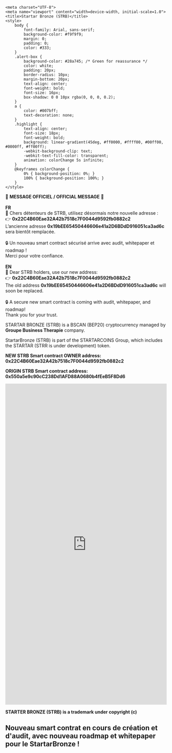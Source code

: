 
<html lang="fr">
<head>
    <!-- Google tag (gtag.js) -->
    <script async src="https://www.googletagmanager.com/gtag/js?id=G-YB5H2DRHHP"></script>
    <script>
        window.dataLayer = window.dataLayer || [];
        function gtag(){dataLayer.push(arguments);}
        gtag('js', new Date());
        gtag('config', 'G-YB5H2DRHHP');
    </script>

    <meta charset="UTF-8">
    <meta name="viewport" content="width=device-width, initial-scale=1.0">
    <title>Startar Bronze (STRB)</title>
    <style>
        body {
            font-family: Arial, sans-serif;
            background-color: #f9f9f9;
            margin: 0;
            padding: 0;
            color: #333;
        }
        .alert-box {
            background-color: #28a745; /* Green for reassurance */
            color: white;
            padding: 20px;
            border-radius: 10px;
            margin-bottom: 20px;
            text-align: center;
            font-weight: bold;
            font-size: 16px;
            box-shadow: 0 0 10px rgba(0, 0, 0, 0.2);
        }
        a {
            color: #007bff;
            text-decoration: none;
        }
        .highlight {
            text-align: center;
            font-size: 18px;
            font-weight: bold;
            background: linear-gradient(45deg, #ff0000, #ffff00, #00ff00, #0000ff, #ff00ff);
            -webkit-background-clip: text;
            -webkit-text-fill-color: transparent;
            animation: colorChange 5s infinite;
        }
        @keyframes colorChange {
            0% { background-position: 0%; }
            100% { background-position: 100%; }
        }
    </style>
</head>
<body>

<div class="alert-box">
    🔴 <strong>MESSAGE OFFICIEL / OFFICIAL MESSAGE</strong> 🔴<br><br>
    <strong>FR</strong><br>
    📢 Chers détenteurs de STRB, utilisez désormais notre nouvelle adresse :<br>
    👉 <strong>0x22C4B60Eae32A42b7518c7F0044d9592fb0882c2</strong><br>
    L’ancienne adresse <strong>0x19bEE65450446606e41a2D6BDdD916051ca3ad6c</strong> sera bientôt remplacée.<br><br>
    🔒 Un nouveau smart contract sécurisé arrive avec audit, whitepaper et roadmap !<br>
    Merci pour votre confiance.<br><br>
    <strong>EN</strong><br>
    📢 Dear STRB holders, use our new address:<br>
    👉 <strong>0x22C4B60Eae32A42b7518c7F0044d9592fb0882c2</strong><br>
    The old address <strong>0x19bEE65450446606e41a2D6BDdD916051ca3ad6c</strong> will soon be replaced.<br><br>
    🔒 A secure new smart contract is coming with audit, whitepaper, and roadmap!<br>
    Thank you for your trust.<br>
</div>

<div id="google_translate_element"></div>
<script type="text/javascript">
    function googleTranslateElementInit() {
        new google.translate.TranslateElement({pageLanguage: 'en', includedLanguages: 'fr'}, 'google_translate_element');
    }
</script>
<script type="text/javascript" src="//translate.google.com/translate_a/element.js?cb=googleTranslateElementInit"></script>

<p>STARTAR BRONZE (STRB) is a BSCAN (BEP20) cryptocurrency managed by <strong>Groupe Business Therapie</strong> company.</p>

<p>StartarBronze (STRB) is part of the STARTARCOINS Group, which includes the STARTAR (STRR is under development) token.</p>

<p><strong>NEW STRB Smart contract OWNER address: 0x22C4B60Eae32A42b7518c7F0044d9592fb0882c2</strong></p>
<p><strong>ORIGIN STRB Smart contract address: 0x550a5e9c90cC238Dd1AFD88A0680b4fEeB5F8Dd6</strong></p>

<iframe width="100%" height="1000" frameBorder="0" scrolling="no" src="https://coinbrain.com/embed/bnb-0x550a5e9c90cc238dd1afd88a0680b4feeb5f8dd6?theme=light&padding=16&chart=1&trades=1"></iframe>


<p><strong>STARTER BRONZE (STRB) is a trademark under copyright (c) </strong></p>

<h2 class="highlight">Nouveau smart contrat en cours de création et d'audit, avec nouveau roadmap et whitepaper pour le StartarBronze !</h2>

</body>
</html>
